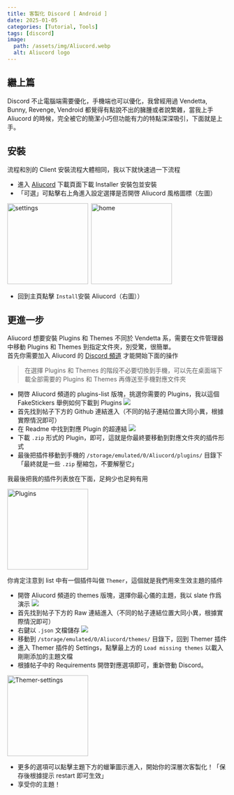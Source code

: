 ```yaml
---
title: 客製化 Discord [ Android ]
date: 2025-01-05
categories: [Tutorial, Tools]
tags: [discord]
image:
  path: /assets/img/Aliucord.webp
  alt: Aliucord logo
---
```


## 繼上篇

Discord 不止電腦端需要優化，手機端也可以優化，我曾經用過 Vendetta, Bunny, Revenge, Vendroid 都覺得有點說不出的臃腫或者說繁雜，當我上手 Aliucord 的時候，完全被它的簡潔小巧但功能有力的特點深深吸引，下面就是上手。

## 安裝

流程和別的 Client 安裝流程大體相同，我以下就快速過一下流程

  - 進入 [Aliucord](https://github.com/Aliucord/Aliucord/releases/latest) 下載頁面下載 Installer 安裝包並安裝
  - 「可選」可點擊右上角進入設定選擇是否開啓 Aliucord 風格圖標（左圖）

<img src="https://image.gholts.top/Aliucord-home.png" alt="settings" width="185px" align="left">&nbsp;<img src="https://image.gholts.top/Aliucord-settings.png" alt="home" width="185px">

  - 回到主頁點擊 `Install`安裝 Aliucord（右圖））

## 更進一步

Aliucord 想要安裝 Plugins 和 Themes 不同於 Vendetta 系，需要在文件管理器中移動 Plugins 和 Themes 到指定文件夾，別受驚，很簡單。  
首先你需要加入 Aliucord 的 [Discord 頻道](https://discord.com/invite/EsNDvBaHVU) 才能開始下面的操作

>在選擇 Plugins 和 Themes 的階段不必要切換到手機，可以先在桌面端下載全部需要的 Plugins 和 Themes 再傳送至手機對應文件夾

  - 開啓 Aliucord 頻道的 plugins-list 版塊，挑選你需要的 Plugins，我以這個 FakeStickers 舉例如何下載到 Plugins ![](https://image.gholts.top/20250104175309037.png)
  - 首先找到帖子下方的 Github 連結進入（不同的帖子連結位置大同小異，根據實際情況即可）
  - 在 Readme 中找到對應 Plugin 的超連結 ![](https://image.gholts.top/20250104175524477.png)
  - 下載 `.zip` 形式的 Plugin，即可，這就是你最終要移動到對應文件夾的插件形式
  - 最後把插件移動到手機的 `/storage/emulated/0/Aliucord/plugins/` 目錄下「最終就是一些 `.zip` 壓縮包，不要解壓它」

我最後把我的插件列表放在下面，足夠少也足夠有用

<img src="https://image.gholts.top/Plugins.png" alt="Plugins" width="185px" align="center">

你肯定注意到 list 中有一個插件叫做 `Themer`，這個就是我們用來生效主題的插件

  - 開啓 Aliucord 頻道的 themes 版塊，選擇你最心儀的主題，我以 slate 作爲演示 ![](https://image.gholts.top/20250104180641109.png)
  - 首先找到帖子下方的 Raw 連結進入（不同的帖子連結位置大同小異，根據實際情況即可）
  - 右鍵以 `.json` 文檔儲存 ![](https://image.gholts.top/20250104180858432.png)
  - 移動到 `/storage/emulated/0/Aliucord/themes/` 目錄下，回到 Themer 插件
  - 進入 Themer 插件的 Settings，點擊最上方的 `Load missing themes` 以載入剛剛添加的主題文檔
  - 根據帖子中的 Requirements 開啓對應選項即可，重新啓動 Discord。 

<img src="https://image.gholts.top/Themer-settings.png" alt="Themer-settings" width="185px" align="center">

  - 更多的選項可以點擊主題下方的蠟筆圖示進入，開始你的深層次客製化！「保存後根據提示 restart 即可生效」
  - 享受你的主題！
  